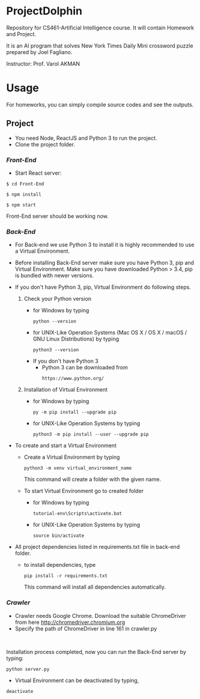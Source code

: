 # ProjectDolphin
Repository for CS461-Artificial Intelligence course. It will contain Homework and Project.

It is an AI program that solves New York Times Daily Mini crossword puzzle prepared by Joel Fagliano.

Instructor: Prof. Varol AKMAN

# Usage

For homeworks, you can simply compile source codes and see the outputs.

## Project
* You need Node, ReactJS and Python 3 to run the project.
* Clone the project folder.
### ***Front-End***




* Start React server:
```
$ cd Front-End
```
```
$ npm install
```
```
$ npm start
```

Front-End server should be working now.

### ***Back-End***
* For Back-end we use Python 3 to install it is highly recommended to use a Virtual Environment.
* Before installing Back-End server make sure you have Python 3, pip and Virtual Environment. Make sure you have downloaded Python > 3.4, pip is bundled with newer versions. 

* If you don't have Python 3, pip, Virtual Environment do following steps.

  1. Check your Python version
      * for Windows by typing
          ```
          python --version
          ```  
      * for UNIX-Like Operation Systems (Mac OS X / OS X / macOS / GNU Linux Distributions) by typing
          ```
          python3 --version
          ```
      * If you don't have Python 3
         * Python 3 can be downloaded from
             ```
             https://www.python.org/
             ```

  2. Installation of  Virtual Environment
      * for Windows by typing
          ```
          py -m pip install --upgrade pip
          ```  
      * for UNIX-Like Operation Systems by typing
          ```
          python3 -m pip install --user --upgrade pip  
          ```


* To create and start a Virtual Environment
  * Create a Virtual Environment by typing
     ```
     python3 -m venv virtual_environment_name
     ```
     This command will create a folder with the given name.

  * To start Virtual Environment go to created folder
    * for Windows by typing
        ```
        tutorial-env\Scripts\activate.bat
        ```  
    * for UNIX-Like Operation Systems by typing
        ```
       source bin/activate
        ```


* All project dependencies listed in requirements.txt file in back-end folder.
    * to install dependencies, type
        ```
        pip install -r requirements.txt
        ```  
        This command will install all dependencies automatically.

### ***Crawler***
* Crawler needs Google Chrome. Download the suitable ChromeDriver from here http://chromedriver.chromium.org
* Specify the path of ChromeDriver in line 161 in crawler<span></span>.py

<br/>

Installation process completed, now you can run the Back-End server by typing:

```
python server.py
```
  
* Virtual Environment can be deactivated by typing,
```
deactivate
```
